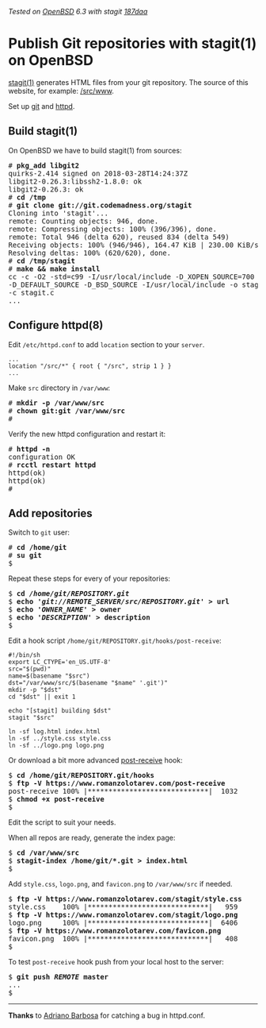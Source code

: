 _Tested on [OpenBSD](/openbsd/) 6.3 with stagit
[187daa](https://git.codemadness.org/stagit/commit/187daac42007c87e6af9317a20446e3b81907f63.html)_

# Publish Git repositories with stagit(1) on OpenBSD

[stagit(1)](https://git.codemadness.org/stagit/) generates HTML files
from your git repository. The source of this website, for example:
[/src/www](/src/www/).

Set up [git](/git.html) and [httpd](/openbsd/httpd.html).

## Build stagit(1)

On OpenBSD we have to build stagit(1) from sources:

<pre>
# <b>pkg_add libgit2</b>
quirks-2.414 signed on 2018-03-28T14:24:37Z
libgit2-0.26.3:libssh2-1.8.0: ok
libgit2-0.26.3: ok
# <b>cd /tmp</b>
# <b>git clone git://git.codemadness.org/stagit</b>
Cloning into 'stagit'...
remote: Counting objects: 946, done.
remote: Compressing objects: 100% (396/396), done.
remote: Total 946 (delta 620), reused 834 (delta 549)
Receiving objects: 100% (946/946), 164.47 KiB | 230.00 KiB/s, done.
Resolving deltas: 100% (620/620), done.
# <b>cd /tmp/stagit</b>
# <b>make && make install</b>
cc -c -O2 -std=c99 -I/usr/local/include -D_XOPEN_SOURCE=700
-D_DEFAULT_SOURCE -D_BSD_SOURCE -I/usr/local/include -o stagit.o
-c stagit.c
...
</pre>

## Configure httpd(8)

Edit `/etc/httpd.conf` to add `location` section to your `server`.

```
...
location "/src/*" { root { "/src", strip 1 } }
...
```

Make `src` directory in `/var/www`:

<pre>
# <b>mkdir -p /var/www/src</b>
# <b>chown git:git /var/www/src</b>
#
</pre>

Verify the new httpd configuration and restart it:

<pre>
# <b>httpd -n</b>
configuration OK
# <b>rcctl restart httpd</b>
httpd(ok)
httpd(ok)
#
</pre>

## Add repositories

Switch to `git` user:

<pre>
# <b>cd /home/git</b>
# <b>su git</b>
$
</pre>

Repeat these steps for every of your repositories:

<pre>
$ <b>cd <i>/home/git/REPOSITORY.git</i></b>
$ <b>echo <i>'git://REMOTE_SERVER/src/REPOSITORY.git'</i> > url</b>
$ <b>echo <i>'OWNER_NAME'</i> > owner</b>
$ <b>echo <i>'DESCRIPTION'</i> > description</b>
$
</pre>

Edit a hook script `/home/git/REPOSITORY.git/hooks/post-receive`:

```
#!/bin/sh
export LC_CTYPE='en_US.UTF-8'
src="$(pwd)"
name=$(basename "$src")
dst="/var/www/src/$(basename "$name" '.git')"
mkdir -p "$dst"
cd "$dst" || exit 1

echo "[stagit] building $dst"
stagit "$src"

ln -sf log.html index.html
ln -sf ../style.css style.css
ln -sf ../logo.png logo.png
```

Or download a bit more advanced [post-receive](/post-receive) hook:

<pre>
$ <b>cd /home/git/REPOSITORY.git/hooks</b>
$ <b>ftp -V https://www.romanzolotarev.com/post-receive</b>
post-receive 100% |*****************************|  1032       00:00
$ <b>chmod +x post-receive</b>
$
</pre>

Edit the script to suit your needs.

When all repos are ready, generate the index page:

<pre>
$ <b>cd /var/www/src</b>
$ <b>stagit-index /home/git/*.git > index.html</b>
$
</pre>

Add `style.css`, `logo.png`, and `favicon.png` to `/var/www/src` if
needed.

<pre>
$ <b>ftp -V https://www.romanzolotarev.com/stagit/style.css</b>
style.css    100% |*****************************|   959       00:00
$ <b>ftp -V https://www.romanzolotarev.com/stagit/logo.png</b>
logo.png     100% |*****************************|  6406       00:00
$ <b>ftp -V https://www.romanzolotarev.com/favicon.png</b>
favicon.png  100% |*****************************|   408       00:00
$
</pre>

To test `post-receive` hook push from your local host to the server:

<pre>
$ <b>git push <i>REMOTE</i> master</b>
...
$
</pre>

---

**Thanks** to
[Adriano Barbosa](https://twitter.com/barbosaaob)
for catching a bug in httpd.conf.
